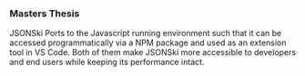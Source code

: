 

### Masters Thesis

JSONSki Ports to the Javascript running environment such that it can be accessed programmatically via a NPM package and used as an extension tool in VS Code. Both of them make JSONSki more accessible to developers and end users while keeping its performance intact. 
